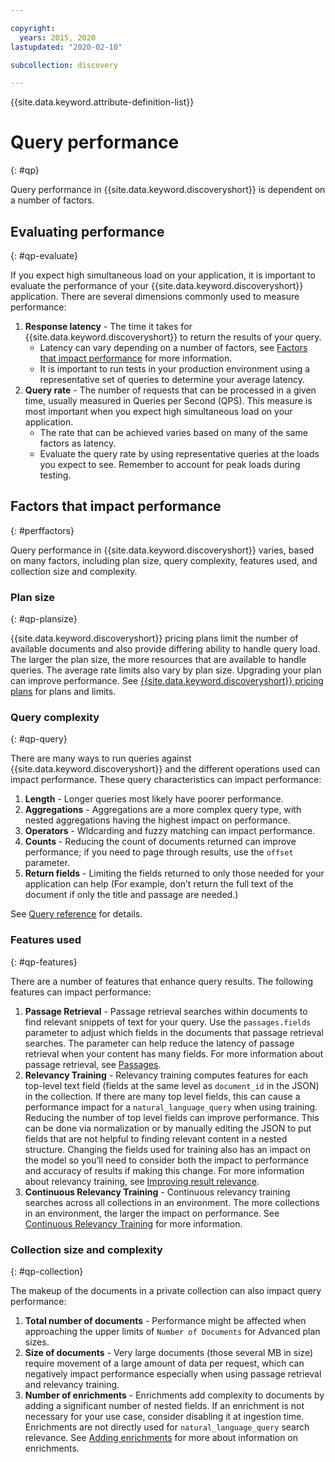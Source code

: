 ```yaml
---

copyright:
  years: 2015, 2020
lastupdated: "2020-02-10"

subcollection: discovery

---
```


{{site.data.keyword.attribute-definition-list}}

# Query performance
{: #qp}

Query performance in {{site.data.keyword.discoveryshort}} is dependent on a number of factors. 

## Evaluating performance 
{: #qp-evaluate}

If you expect high simultaneous load on your application, it is important to evaluate the performance of your {{site.data.keyword.discoveryshort}} application. There are several dimensions commonly used to measure performance:
1.  **Response latency** - The time it takes for {{site.data.keyword.discoveryshort}} to return the results of your query. 
    - Latency can vary depending on a number of factors, see [Factors that impact performance](/docs/discovery?topic=discovery-qp#perffactors) for more information.
    - It is important to run tests in your production environment using a representative set of queries to determine your average latency.
1.   **Query rate** - The number of requests that can be processed in a given time, usually measured in Queries per Second (QPS). This measure is most important when you expect high simultaneous load on your application.  
     - The rate that can be achieved varies based on many of the same factors as latency.
     - Evaluate the query rate by using representative queries at the loads you expect to see. Remember to account for peak loads during testing.

## Factors that impact performance
{: #perffactors}

Query performance in {{site.data.keyword.discoveryshort}} varies, based on many factors, including plan size, query complexity, features used, and collection size and complexity.

### Plan size
{: #qp-plansize}

{{site.data.keyword.discoveryshort}} pricing plans limit the number of available documents and also provide differing ability to handle query load. The larger the plan size, the more resources that are available to handle queries. The average rate limits also vary by plan size. Upgrading your plan can improve performance. See [{{site.data.keyword.discoveryshort}} pricing plans](/docs/discovery?topic=discovery-discovery-pricing-plans) for plans and limits.

### Query complexity
{: #qp-query}

There are many ways to run queries against {{site.data.keyword.discoveryshort}} and the different operations used can impact performance. These query characteristics can impact performance:

1.   **Length** - Longer queries most likely have poorer performance.
1.   **Aggregations** - Aggregations are a more complex query type, with nested aggregations having the highest impact on performance.
1.   **Operators** - Wldcarding and fuzzy matching can impact performance.
1.   **Counts** - Reducing the count of documents returned can improve performance; if you need to page through results, use the `offset` parameter.
1.   **Return fields** - Limiting the fields returned to only those needed for your application can help (For example, don’t return the full text of the document if only the title and passage are needed.) 

See [Query reference](/docs/discovery?topic=discovery-query-reference) for details.

### Features used
{: #qp-features}

There are a number of features that enhance query results. The following features can impact performance:
 
1.   **Passage Retrieval** - Passage retrieval searches within documents to find relevant snippets of text for your query. Use the `passages.fields` parameter to adjust which fields in the documents that passage retrieval searches. The parameter can help reduce the latency of passage retrieval when your content has many fields. For more information about passage retrieval, see [Passages](/docs/discovery?topic=discovery-query-parameters#passages).
1.   **Relevancy Training** - Relevancy training computes features for each top-level text field (fields at the same level as `document_id` in the JSON) in the collection. If there are many top level fields, this can cause a performance impact for a `natural_language_query` when using training. Reducing the number of top level fields can improve performance. This can be done via normalization or by manually editing the JSON to put fields that are not helpful to finding relevant content in a nested structure. Changing the fields used for training also has an impact on the model so you’ll need to consider both the impact to performance and accuracy of results if making this change. For more information about relevancy training, see [Improving result relevance](/docs/discovery?topic=discovery-improving-result-relevance-with-the-tooling).
1.  **Continuous Relevancy Training** - Continuous relevancy training searches across all collections in an environment. The more collections in an environment, the larger the impact on performance.  See [Continuous Relevancy Training](/docs/discovery?topic=discovery-crt) for more information.

### Collection size and complexity
{: #qp-collection} 

The makeup of the documents in a private collection can also impact query performance:
1.  **Total number of documents** - Performance might be affected when approaching the upper limits of `Number of Documents` for Advanced plan sizes. 
1.  **Size of documents** - Very large documents (those several MB in size) require movement of a large amount of data per request, which can negatively impact performance especially when using passage retrieval and relevancy training. 
1.  **Number of enrichments** - Enrichments add complexity to documents by adding a significant number of nested fields. If an enrichment is not necessary for your use case, consider disabling it at ingestion time. Enrichments are not directly used for `natural_language_query` search relevance. See [Adding enrichments](/docs/discovery?topic=discovery-configservice#adding-enrichments) for more about information on enrichments.